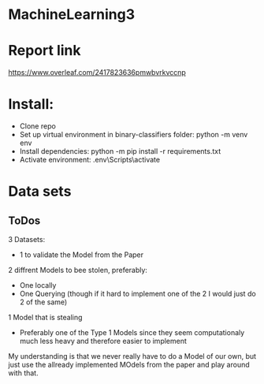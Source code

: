 # MachineLearning3

# Report link
https://www.overleaf.com/2417823636pmwbvrkvccnp

# Install:
* Clone repo
* Set up virtual environment in binary-classifiers folder: python -m venv env
* Install dependencies: python -m pip install -r requirements.txt
* Activate environment: .env\Scripts\activate

# Data sets


## ToDos

3 Datasets:
- 1 to validate the Model from the Paper

2 diffrent Models to bee stolen, preferably:
- One locally
- One Querying
(though if it hard to implement one of the 2 I would just do 2 of the same)

1 Model that is stealing
- Preferably one of the Type 1 Models since they seem computationaly much less heavy and therefore easier to implement

My understanding is that we never really have to do a Model of our own, but just use the allready implemented MOdels from the paper and play around with that.